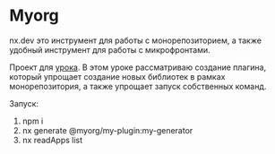 # Myorg

nx.dev это инструмент для работы с монорепозиторием, а также удобный инструмент для работы с микрофронтами.

Проект для [урока](https://habr.com/ru/articles/752760).
В этом уроке рассматриваю создание плагина, который упрощает создание новых библиотек в рамках монорепозитория, а также упрощает запуск собственных команд.

Запуск:
1. npm i
2. nx generate @myorg/my-plugin:my-generator
3. nx readApps list
